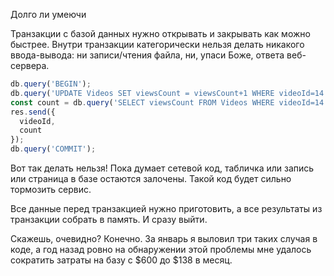 Долго ли умеючи

Транзакции с базой данных нужно открывать и закрывать как можно быстрее. Внутри транзакции категорически нельзя делать никакого ввода-вывода: ни записи/чтения файла, ни, упаси Боже, ответа веб-сервера.

```javascript
db.query('BEGIN');
db.query('UPDATE Videos SET viewsCount = viewsCount+1 WHERE videoId=14');
const count = db.query('SELECT viewsCount FROM Videos WHERE videoId=14');
res.send({
  videoId,
  count
});
db.query('COMMIT');
```

Вот так делать нельзя! Пока думает сетевой код, табличка или запись или страница в базе остаются залочены. Такой код будет сильно тормозить сервис.

Все данные перед транзакцией нужно приготовить, а все результаты из транзакции собрать в память. И сразу выйти.

Скажешь, очевидно? Конечно. За январь я выловил три таких случая в коде, а год назад ровно на обнаружении этой проблемы мне удалось сократить затраты на базу с $600 до $138 в месяц.
